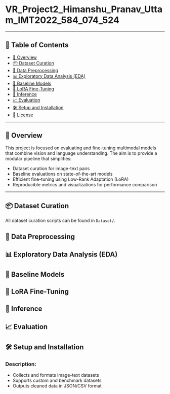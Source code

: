 # VR_Project2_Himanshu_Pranav_Uttam_IMT2022_584_074_524

---

## 📌 Table of Contents

- [🚀 Overview](#-overview)
- [📦 Dataset Curation](#-dataset-curation)
- [🧼 Data Preprocessing](#-data-preprocessing)
- [📊 Exploratory Data Analysis (EDA)](#-exploratory-data-analysis-eda)
- [🏁 Baseline Models](#-baseline-models)
- [🔧 LoRA Fine-Tuning](#-lora-fine-tuning)
- [🔎 Inference](#-inference)
- [📈 Evaluation](#-evaluation)
- [🛠️ Setup and Installation](#-setup-and-installation)
- [📜 License](#-license)

---

## 🚀 Overview

This project is focused on evaluating and fine-tuning multimodal models that combine vision and language understanding. The aim is to provide a modular pipeline that simplifies:
- Dataset curation for image-text pairs
- Baseline evaluations on state-of-the-art models
- Efficient fine-tuning using Low-Rank Adaptation (LoRA)
- Reproducible metrics and visualizations for performance comparison

---

## 📦 Dataset Curation

All dataset curation scripts can be found in `Dataset/`.

## 🧼 Data Preprocessing
## 📊 Exploratory Data Analysis (EDA)
## 🏁 Baseline Models
## 🔧 LoRA Fine-Tuning
## 🔎 Inference
## 📈 Evaluation
## 🛠️ Setup and Installation


### Description:
- Collects and formats image-text datasets
- Supports custom and benchmark datasets
- Outputs cleaned data in JSON/CSV format


